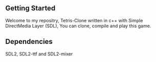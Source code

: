 ## Getting Started

Welcome to my repositry, Tetris-Clone written in c++ with Simple DirectMedia Layer (SDL), You can clone, compile and play this game.

## Dependencies

SDL2, SDL2-ttf and SDL2-mixer

